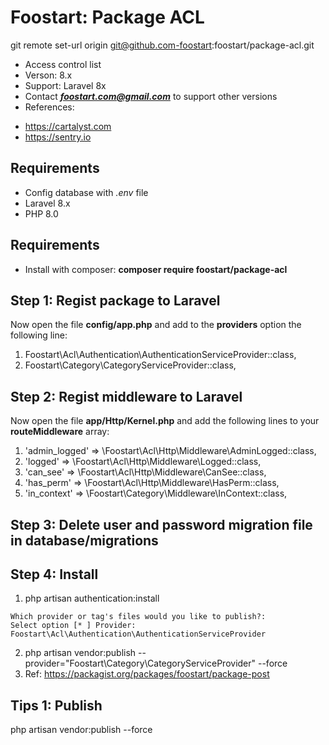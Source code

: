 # Foostart: Package ACL
git remote set-url origin git@github.com-foostart:foostart/package-acl.git
* Access control list
* Verson: 8.x
* Support: Laravel 8x
* Contact _**foostart.com@gmail.com**_ to support other versions
* References: 
- https://cartalyst.com
- https://sentry.io

## Requirements

* Config database with *.env* file
* Laravel 8.x
* PHP 8.0

## Requirements

* Install with composer: **composer require foostart/package-acl**

## Step 1: Regist package to Laravel

Now open the file **config/app.php** and add to the **providers** option the following line:

1. Foostart\Acl\Authentication\AuthenticationServiceProvider::class,
1. Foostart\Category\CategoryServiceProvider::class,

## Step 2: Regist middleware to Laravel

Now open the file **app/Http/Kernel.php** and add the following lines to your **routeMiddleware** array:

1. 'admin_logged' => \Foostart\Acl\Http\Middleware\AdminLogged::class,
1. 'logged' => \Foostart\Acl\Http\Middleware\Logged::class,
1. 'can_see' => \Foostart\Acl\Http\Middleware\CanSee::class,
1. 'has_perm' => \Foostart\Acl\Http\Middleware\HasPerm::class,
1. 'in_context' => \Foostart\Category\Middleware\InContext::class,

## Step 3: Delete user and password migration file in database/migrations

## Step 4: Install

1. php artisan authentication:install

```
Which provider or tag's files would you like to publish?:
Select option [* ] Provider: Foostart\Acl\Authentication\AuthenticationServiceProvider
```

2. php artisan vendor:publish --provider="Foostart\Category\CategoryServiceProvider" --force
3. Ref: https://packagist.org/packages/foostart/package-post

## Tips 1: Publish
php artisan vendor:publish --force
